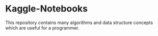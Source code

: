 # Kaggle-Notebooks
This repository contains many algorithms and data structure concepts which are useful for a programmer.
